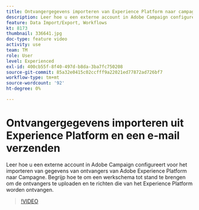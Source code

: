 ```yaml
---
title: Ontvangergegevens importeren van Experience Platform naar campagne
description: Leer hoe u een externe account in Adobe Campaign configureert voor het importeren van gegevens van ontvangers van Adobe Experience Platform naar Campagne. Begrijp hoe te om een werkschema tot stand te brengen om de ontvangers te uploaden en te richten die van het Experience Platform worden ontvangen.
feature: Data Import/Export, Workflows
kt: 8173
thumbnail: 336641.jpg
doc-type: feature video
activity: use
team: TM
role: User
level: Experienced
exl-id: 400cb55f-8f40-497d-b8da-3ba7fc750208
source-git-commit: 85a32e0415c02ccfff9a22021ed77872ad726bf7
workflow-type: tm+mt
source-wordcount: '92'
ht-degree: 0%

---
```


# Ontvangergegevens importeren uit Experience Platform en een e-mail verzenden

Leer hoe u een externe account in Adobe Campaign configureert voor het importeren van gegevens van ontvangers van Adobe Experience Platform naar Campagne. Begrijp hoe te om een werkschema tot stand te brengen om de ontvangers te uploaden en te richten die van het Experience Platform worden ontvangen.

>[!VIDEO](https://video.tv.adobe.com/v/336641?quality=12)

